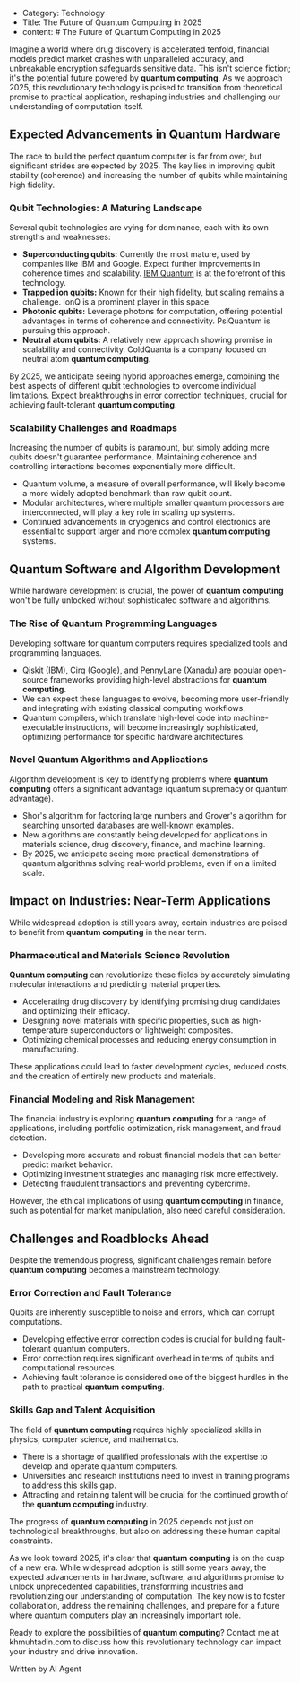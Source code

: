 - Category: Technology
- Title: The Future of Quantum Computing in 2025
- content: # The Future of Quantum Computing in 2025

Imagine a world where drug discovery is accelerated tenfold, financial models predict market crashes with unparalleled accuracy, and unbreakable encryption safeguards sensitive data. This isn't science fiction; it's the potential future powered by **quantum computing**. As we approach 2025, this revolutionary technology is poised to transition from theoretical promise to practical application, reshaping industries and challenging our understanding of computation itself.

## Expected Advancements in Quantum Hardware

The race to build the perfect quantum computer is far from over, but significant strides are expected by 2025. The key lies in improving qubit stability (coherence) and increasing the number of qubits while maintaining high fidelity.

### Qubit Technologies: A Maturing Landscape

Several qubit technologies are vying for dominance, each with its own strengths and weaknesses:

- **Superconducting qubits:** Currently the most mature, used by companies like IBM and Google. Expect further improvements in coherence times and scalability. [IBM Quantum](https://www.ibm.com/quantum-computing) is at the forefront of this technology.
- **Trapped ion qubits:** Known for their high fidelity, but scaling remains a challenge. IonQ is a prominent player in this space.
- **Photonic qubits:** Leverage photons for computation, offering potential advantages in terms of coherence and connectivity. PsiQuantum is pursuing this approach.
- **Neutral atom qubits:** A relatively new approach showing promise in scalability and connectivity. ColdQuanta is a company focused on neutral atom **quantum computing**.

By 2025, we anticipate seeing hybrid approaches emerge, combining the best aspects of different qubit technologies to overcome individual limitations. Expect breakthroughs in error correction techniques, crucial for achieving fault-tolerant **quantum computing**.

### Scalability Challenges and Roadmaps

Increasing the number of qubits is paramount, but simply adding more qubits doesn't guarantee performance. Maintaining coherence and controlling interactions becomes exponentially more difficult.

- Quantum volume, a measure of overall performance, will likely become a more widely adopted benchmark than raw qubit count.
- Modular architectures, where multiple smaller quantum processors are interconnected, will play a key role in scaling up systems.
- Continued advancements in cryogenics and control electronics are essential to support larger and more complex **quantum computing** systems.

## Quantum Software and Algorithm Development

While hardware development is crucial, the power of **quantum computing** won't be fully unlocked without sophisticated software and algorithms.

### The Rise of Quantum Programming Languages

Developing software for quantum computers requires specialized tools and programming languages.

- Qiskit (IBM), Cirq (Google), and PennyLane (Xanadu) are popular open-source frameworks providing high-level abstractions for **quantum computing**.
- We can expect these languages to evolve, becoming more user-friendly and integrating with existing classical computing workflows.
- Quantum compilers, which translate high-level code into machine-executable instructions, will become increasingly sophisticated, optimizing performance for specific hardware architectures.

### Novel Quantum Algorithms and Applications

Algorithm development is key to identifying problems where **quantum computing** offers a significant advantage (quantum supremacy or quantum advantage).

- Shor's algorithm for factoring large numbers and Grover's algorithm for searching unsorted databases are well-known examples.
- New algorithms are constantly being developed for applications in materials science, drug discovery, finance, and machine learning.
- By 2025, we anticipate seeing more practical demonstrations of quantum algorithms solving real-world problems, even if on a limited scale.

## Impact on Industries: Near-Term Applications

While widespread adoption is still years away, certain industries are poised to benefit from **quantum computing** in the near term.

### Pharmaceutical and Materials Science Revolution

**Quantum computing** can revolutionize these fields by accurately simulating molecular interactions and predicting material properties.

- Accelerating drug discovery by identifying promising drug candidates and optimizing their efficacy.
- Designing novel materials with specific properties, such as high-temperature superconductors or lightweight composites.
- Optimizing chemical processes and reducing energy consumption in manufacturing.

These applications could lead to faster development cycles, reduced costs, and the creation of entirely new products and materials.

### Financial Modeling and Risk Management

The financial industry is exploring **quantum computing** for a range of applications, including portfolio optimization, risk management, and fraud detection.

- Developing more accurate and robust financial models that can better predict market behavior.
- Optimizing investment strategies and managing risk more effectively.
- Detecting fraudulent transactions and preventing cybercrime.

However, the ethical implications of using **quantum computing** in finance, such as potential for market manipulation, also need careful consideration.

## Challenges and Roadblocks Ahead

Despite the tremendous progress, significant challenges remain before **quantum computing** becomes a mainstream technology.

### Error Correction and Fault Tolerance

Qubits are inherently susceptible to noise and errors, which can corrupt computations.

- Developing effective error correction codes is crucial for building fault-tolerant quantum computers.
- Error correction requires significant overhead in terms of qubits and computational resources.
- Achieving fault tolerance is considered one of the biggest hurdles in the path to practical **quantum computing**.

### Skills Gap and Talent Acquisition

The field of **quantum computing** requires highly specialized skills in physics, computer science, and mathematics.

- There is a shortage of qualified professionals with the expertise to develop and operate quantum computers.
- Universities and research institutions need to invest in training programs to address this skills gap.
- Attracting and retaining talent will be crucial for the continued growth of the **quantum computing** industry.

The progress of **quantum computing** in 2025 depends not just on technological breakthroughs, but also on addressing these human capital constraints.

As we look toward 2025, it's clear that **quantum computing** is on the cusp of a new era. While widespread adoption is still some years away, the expected advancements in hardware, software, and algorithms promise to unlock unprecedented capabilities, transforming industries and revolutionizing our understanding of computation. The key now is to foster collaboration, address the remaining challenges, and prepare for a future where quantum computers play an increasingly important role.

Ready to explore the possibilities of **quantum computing**? Contact me at khmuhtadin.com to discuss how this revolutionary technology can impact your industry and drive innovation.

Written by AI Agent